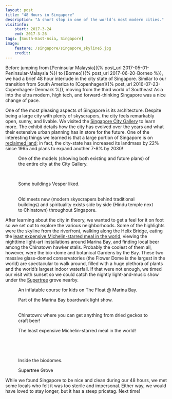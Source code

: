 ```yaml
---
layout: post
title: "48 Hours in Singapore"
description: "A short stop in one of the world’s most modern cities."
visitinfo:
    start: 2017-3-24
    end: 2017-3-26
tags: [South-East-Asia, Singapore]
image:
    feature: /singapore/singapore_skyline5.jpg
    credit:
---
```


Before jumping from [Peninsular Malaysia]({% post_url 2017-05-01-Peninsular-Malaysia %}) to [Borneo]({% post_url 2017-06-20-Borneo %}), we had a brief 48 hour interlude in the city state of Singapore. Similar to our transition from South America to [Copenhagen]({% post_url 2016-07-23-Copenhagen-Denmark %}), moving from the third world of Southeast Asia into the ultra modern, high tech, and forward-thinking Singapore was a nice change of pace.

One of the most pleasing aspects of Singapore is its architecture. Despite being a large city with plenty of skyscrapers, the city feels remarkably open, sunny, and livable. We visited the [Singapore City Gallery](https://www.ura.gov.sg/uol/citygallery) to learn more. The exhibit details how the city has evolved over the years and what their extensive urban planning has in store for the future. One of the interesting things we learned is that a large portion of Singapore is on [reclaimed land](https://en.wikipedia.org/wiki/Land_reclamation_in_Singapore); in fact, the city-state has increased its landmass by 22% since 1965 and plans to expand another 7-8% by 2030!

<figure>
    <a href="/images/singapore/city_model.jpg"><img src="/images/singapore/city_model.jpg" alt=""></a>
    <figcaption>One of the models (showing both existing and future plans) of the entire city at the City Gallery.</figcaption>
</figure>

<figure class="half">
    <a href="/images/singapore/cool_building.jpg"><img src="/images/singapore/cool_building.jpg" alt=""></a>
    <a href="/images/singapore/parkroyal_hotel.jpg"><img src="/images/singapore/parkroyal_hotel.jpg" alt=""></a>
</figure>

<figure>
    <a href="/images/singapore/parkroyal_hotel2.jpg"><img src="/images/singapore/parkroyal_hotel2.jpg" alt=""></a>
    <figcaption>Some buildings Vesper liked.</figcaption>
</figure>

<figure class="half">
    <a href="/images/singapore/old_meets_new.jpg"><img src="/images/singapore/old_meets_new.jpg" alt=""></a>
    <a href="/images/singapore/hindu_temple_and_chinatown.jpg"><img src="/images/singapore/hindu_temple_and_chinatown.jpg" alt=""></a>
    <figcaption>Old meets new (modern skyscrapers behind traditional buildings) and spirituality exists side by side (Hindu temple next to Chinatown) throughout Singapore.</figcaption>
</figure>

After learning about the city in theory, we wanted to get a feel for it on foot so we set out to explore the various neighborhoods. Some of the highlights were the skyline from the riverfront, walking along the Helix Bridge, eating the [least expensive Michelin-starred meal in the world](http://edition.cnn.com/2017/02/27/foodanddrink/singapore-cheapest-michelin-star-restaurant/index.html), viewing the nighttime light-art installations around Marina Bay, and finding local beer among the Chinatown hawker stalls. Probably the coolest of them all, however, were the bio-dome and botanical Gardens by the Bay. These two massive glass-domed conservatories (the Flower Dome is the largest in the world) are spectacular to walk around, filled with a huge plethora of plants and the world’s largest indoor waterfall. If that were not enough, we timed our visit with sunset so we could catch the nightly light-and-music show under the [Supertree](http://www.gardensbythebay.com.sg/en/attractions/supertree-grove/visitor-information.html) grove nearby.

<figure>
    <a href="/images/singapore/singapore_inflatable_course.jpg"><img src="/images/singapore/singapore_inflatable_course.jpg" alt=""></a>
    <figcaption>An inflatable course for kids on The Float @ Marina Bay.</figcaption>
</figure>

<figure>
    <a href="/images/singapore/light_art.jpg"><img src="/images/singapore/light_art.jpg" alt=""></a>
    <figcaption>Part of the Marina Bay boardwalk light show.</figcaption>
</figure>

<figure class="half">
    <a href="/images/singapore/lizard_on_a_stick.jpg"><img src="/images/singapore/lizard_on_a_stick.jpg" alt=""></a>
    <a href="/images/singapore/beer_stall.jpg"><img src="/images/singapore/beer_stall.jpg" alt=""></a>
    <figcaption>Chinatown: where you can get anything from dried geckos to craft beer!</figcaption>
</figure>

<figure>
    <a href="/images/singapore/michelin_meal.jpg"><img src="/images/singapore/michelin_meal.jpg" alt=""></a>
    <figcaption>The least expensive Michelin-starred meal in the world!</figcaption>
</figure>

<figure class="half">
    <a href="/images/singapore/cloud_forest_walkway2.jpg"><img src="/images/singapore/cloud_forest_walkway2.jpg" alt=""></a>
    <a href="/images/singapore/cloud_forest_waterfall_selfie.jpg"><img src="/images/singapore/cloud_forest_waterfall_selfie.jpg" alt=""></a>
</figure>

<figure>
    <a href="/images/singapore/cloud_forest_waterfall.jpg"><img src="/images/singapore/cloud_forest_waterfall.jpg" alt=""></a>
</figure>

<figure class="half">
    <a href="/images/singapore/ferris_wheel_throuh_the_window.jpg"><img src="/images/singapore/ferris_wheel_throuh_the_window.jpg" alt=""></a>
    <a href="/images/singapore/cloud_forest_wooden_dragon.jpg"><img src="/images/singapore/cloud_forest_wooden_dragon.jpg" alt=""></a>
    <figcaption>Inside the biodomes.</figcaption>
</figure>

<figure>
    <a href="/images/singapore/supertrees.jpg"><img src="/images/singapore/supertrees.jpg" alt=""></a>
    <figcaption>Supertree Grove</figcaption>
</figure>


While we found Singapore to be nice and clean during our 48 hours, we met some locals who felt it was too sterile and impersonal. Either way, we would have loved to stay longer, but it has a steep pricetag. Next time!
